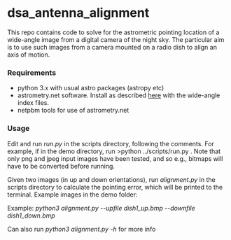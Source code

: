 # dsa_antenna_alignment

This repo contains code to solve for the astrometric pointing location of a wide-angle image from a digital camera of the night sky. The particular aim is to use such images from a camera mounted on a radio dish to align an axis of motion.

### Requirements

* python 3.x with usual astro packages (astropy etc)
* astrometry.net software. Install as described [here](http://astrometry.net/doc/readme.html) with the wide-angle index files.
* netpbm tools for use of astrometry.net

### Usage

Edit and run *run.py* in the scripts directory, following the comments. For example, if in the demo directory, run >python ../scripts/run.py . Note that only png and jpeg input images have been tested, and so e.g., bitmaps will have to be converted before running. 

Given two images (in up and down orientations), run *alignment.py* in the scripts directory to calculate the pointing error, which will be printed to the terminal. Example images in the demo folder:

Example: *python3 alignment.py --upfile dish1_up.bmp --downfile dish1_down.bmp*

Can also run *python3 alignment.py -h* for more info


